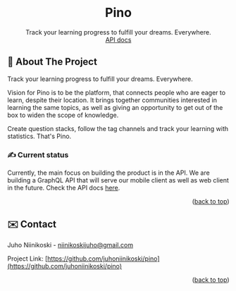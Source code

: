 <div id="top"></div>


<!-- PROJECT LOGO -->
<br />
<div align="center">

  <h1 align="center">Pino</h1>

  <p align="center">
    Track your learning progress to fulfill your dreams. Everywhere.
    <br />
    <!-- <a href="https://github.com/github_username/repo_name"><strong>Explore the docs »</strong></a> -->
    <!-- <br />
    <br /> -->
    <a href="https://github.com/juhoniinikoski/pino/tree/main/server">API docs</a>
    <!-- ·
    <a href="https://github.com/github_username/repo_name/issues">Request Feature</a> -->
  </p>
</div>


<!-- ABOUT THE PROJECT -->
## 🚀 About The Project

Track your learning progress to fulfill your dreams. Everywhere.

Vision for Pino is to be the platform, that connects people who are eager to learn, despite their location. It brings together communities interested in learning the same topics, as well as giving an opportunity to get out of the box to widen the scope of knowledge.

Create question stacks, follow the tag channels and track your learning with statistics. That's Pino.

### ✍️ Current status

Currently, the main focus on building the product is in the API. We are building a GraphQL API that will serve our mobile client as well as web client in the future. Check the API docs [here](https://github.com/juhoniinikoski/pino/tree/main/server).


<p align="right">(<a href="#top">back to top</a>)</p>


<!-- CONTACT -->
## ✉️ Contact

Juho Niinikoski - niinikoskijuho@gmail.com

Project Link: [https://github.com/juhoniinikoski/pino](https://github.com/juhoniinikoski/pino)

<p align="right">(<a href="#top">back to top</a>)</p>
